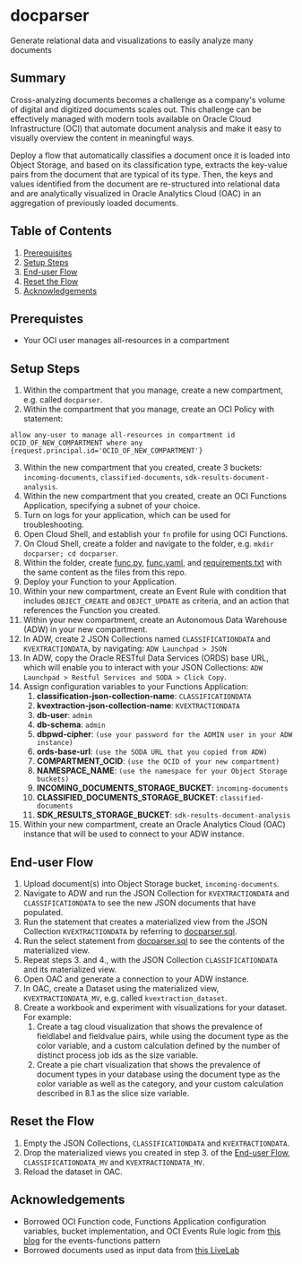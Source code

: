 # docparser
Generate relational data and visualizations to easily analyze many documents

## Summary
Cross-analyzing documents becomes a challenge as a company's volume of digital and digitized documents scales out. This challenge can be effectively managed with modern tools available on Oracle Cloud Infrastructure (OCI) that automate document analysis and make it easy to visually overview the content in meaningful ways.

Deploy a flow that automatically classifies a document once it is loaded into Object Storage, and based on its classification type, extracts the key-value pairs from the document that are typical of its type. Then, the keys and values identified from the document are re-structured into relational data and are analytically visualized in Oracle Analytics Cloud (OAC) in an aggregation of previously loaded documents.

## Table of Contents
1. [Prerequisites](#prerequisites)
2. [Setup Steps](#setup-steps)
3. [End-user Flow](#end-user-flow)
4. [Reset the Flow](#reset-the-flow)
5. [Acknowledgements](#acknowledgements)

## Prerequistes
* Your OCI user manages all-resources in a compartment

## Setup Steps
1. Within the compartment that you manage, create a new compartment, e.g. called `docparser`.
2. Within the compartment that you manage, create an OCI Policy with statement:
  ```
  allow any-user to manage all-resources in compartment id OCID_OF_NEW_COMPARTMENT where any {request.principal.id='OCID_OF_NEW_COMPARTMENT'}
  ```
3. Within the new compartment that you created, create 3 buckets: `incoming-documents`, `classified-documents`, `sdk-results-document-analysis`.
4. Within the new compartment that you created, create an OCI Functions Application, specifying a subnet of your choice.
5. Turn on logs for your application, which can be used for troubleshooting.
6. Open Cloud Shell, and establish your `fn` profile for using OCI Functions.
7. On Cloud Shell, create a folder and navigate to the folder, e.g. `mkdir docparser; cd docparser`.
8. Within the folder, create [func.py](./OCI_Function/func.py), [func.yaml](./OCI_Function/func.yaml), and [requirements.txt](./OCI_Function/requirements.txt) with the same content as the files from this repo.
9. Deploy your Function to your Application.
10. Within your new compartment, create an Event Rule with condition that includes `OBJECT_CREATE` and `OBJECT_UPDATE` as criteria, and an action that references the Function you created.
11. Within your new compartment, create an Autonomous Data Warehouse (ADW) in your new compartment.
12. In ADW, create 2 JSON Collections named `CLASSIFICATIONDATA` and `KVEXTRACTIONDATA`, by navigating: `ADW Launchpad > JSON`
14. In ADW, copy the Oracle RESTful Data Services (ORDS) base URL, which will enable you to interact with your JSON Collections: `ADW Launchpad > Restful Services and SODA > Click Copy`.
15. Assign configuration variables to your Functions Application:
    1. **classification-json-collection-name**: `CLASSIFICATIONDATA`
    2. **kvextraction-json-collection-name**: `KVEXTRACTIONDATA`
    3. **db-user**: `admin`
    4. **db-schema**: `admin`
    5. **dbpwd-cipher**: `(use your password for the ADMIN user in your ADW instance)`
    6. **ords-base-url**: `(use the SODA URL that you copied from ADW)`
    7. **COMPARTMENT_OCID**: `(use the OCID of your new compartment)`
    8. **NAMESPACE_NAME**: `(use the namespace for your Object Storage buckets)`
    9. **INCOMING_DOCUMENTS_STORAGE_BUCKET**: `incoming-documents`
    10. **CLASSIFIED_DOCUMENTS_STORAGE_BUCKET**: `classified-documents`
    11. **SDK_RESULTS_STORAGE_BUCKET**: `sdk-results-document-analysis`
16. Within your new compartment, create an Oracle Analytics Cloud (OAC) instance that will be used to connect to your ADW instance.

## End-user Flow
1. Upload document(s) into Object Storage bucket, `incoming-documents`.
2. Navigate to ADW and run the JSON Collection for `KVEXTRACTIONDATA` and `CLASSIFICATIONDATA` to see the new JSON documents that have populated.
3. Run the statement that creates a materialized view from the JSON Collection `KVEXTRACTIONDATA` by referring to [docparser.sql](./SQL/docparser.sql).
4. Run the select statement from [docparser.sql](SQL/docparser.sql) to see the contents of the materialized view.
5. Repeat steps 3. and 4., with the JSON Collection `CLASSIFICATIONDATA` and its materialized view.
6. Open OAC and generate a connection to your ADW instance.
7. In OAC, create a Dataset using the materialized view, `KVEXTRACTIONDATA_MV`, e.g. called `kvextraction_dataset`.
8. Create a workbook and experiment with visualizations for your dataset. For example:
   1. Create a tag cloud visualization that shows the prevalence of fieldlabel and fieldvalue pairs, while using the document type as the color variable, and a custom calculation defined by the number of distinct process job ids as the size variable.
   2. Create a pie chart visualization that shows the prevalence of document types in your database using the document type as the color variable as well as the category, and your custom calculation described in 8.1 as the slice size variable.

## Reset the Flow
1. Empty the JSON Collections, `CLASSIFICATIONDATA` and `KVEXTRACTIONDATA`.
2. Drop the materialized views you created in step 3. of the [End-user Flow](#end-user-flow), `CLASSIFICATIONDATA_MV` and `KVEXTRACTIONDATA_MV`.
3. Reload the dataset in OAC.

## Acknowledgements
* Borrowed OCI Function code, Functions Application configuration variables, bucket implementation, and OCI Events Rule logic from [this blog](https://www.ateam-oracle.com/post/automated-document-classification-and-key-value-extraction-using-oci-document-understanding-and-oci-data-labeling-service#Label%20Data%20and%20Create%20Custom%20Model) for the events-functions pattern
* Borrowed documents used as input data from [this LiveLab](https://apexapps.oracle.com/pls/apex/r/dbpm/livelabs/run-workshop?p210_wid=3585&p210_wec=&session=113944798144441)
